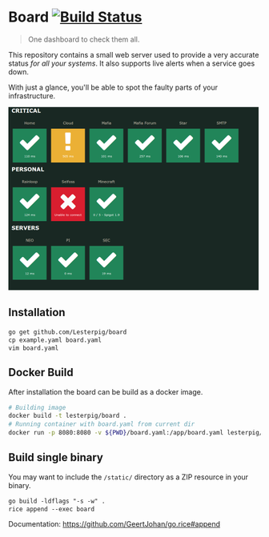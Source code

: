 Board [![Build Status](https://travis-ci.org/Lesterpig/board.svg?branch=master)](https://travis-ci.org/Lesterpig/board)
=======================================================================================================================

> One dashboard to check them all.

This repository contains a small web server used to provide a very accurate status *for all your systems*. It also supports live alerts when a service goes down.

With just a glance, you'll be able to spot the faulty parts of your infrastructure.

![Screenshot](screenshot.png "Screenshot")

Installation
------------

```
go get github.com/Lesterpig/board
cp example.yaml board.yaml
vim board.yaml
```

Docker Build
------------
After installation the board can be build as a docker image.

```bash
# Building image
docker build -t lesterpig/board .
# Running container with board.yaml from current dir
docker run -p 8080:8080 -v ${PWD}/board.yaml:/app/board.yaml lesterpig/board
```

Build single binary
-------------------

You may want to include the `/static/` directory as a ZIP resource in your binary.

```
go build -ldflags "-s -w" .
rice append --exec board
```

Documentation: https://github.com/GeertJohan/go.rice#append
